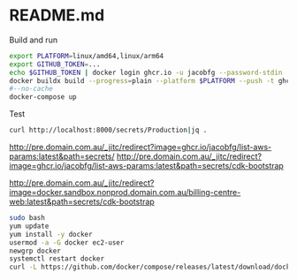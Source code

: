 # README.md

Build and run

```bash
export PLATFORM=linux/amd64,linux/arm64
export GITHUB_TOKEN=...
echo $GITHUB_TOKEN | docker login ghcr.io -u jacobfg --password-stdin
docker buildx build --progress=plain --platform $PLATFORM --push -t ghcr.io/jacobfg/list-aws-params:latest .
#--no-cache
docker-compose up
```

Test

```bash
curl http://localhost:8000/secrets/Production|jq .
```



http://pre.domain.com.au/_jitc/redirect?image=ghcr.io/jacobfg/list-aws-params:latest&path=secrets/
http://pre.domain.com.au/_jitc/redirect?image=ghcr.io/jacobfg/list-aws-params:latest&path=secrets/cdk-bootstrap


http://pre.domain.com.au/_jitc/redirect?image=docker.sandbox.nonprod.domain.com.au/billing-centre-web:latest&path=secrets/cdk-bootstrap




```bash
sudo bash
yum update
yum install -y docker
usermod -a -G docker ec2-user
newgrp docker
systemctl restart docker
curl -L https://github.com/docker/compose/releases/latest/download/docker-compose-$(uname -s | tr '[:upper:]' '[:lower:]')-$(uname -m) -o /usr/bin/docker-compose && chmod 755 /usr/bin/docker-compose && docker-compose --version
```
